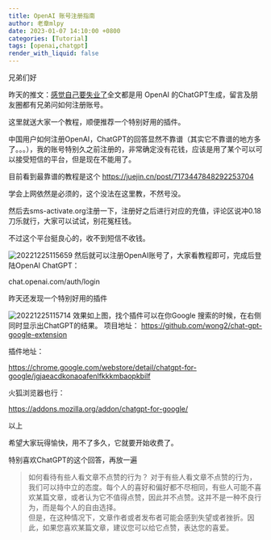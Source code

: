 ```yaml
---
title: OpenAI 账号注册指南
author: 老章mlpy
date: 2023-01-07 14:10:00 +0800
categories: [Tutorial]
tags: [openai,chatgpt]
render_with_liquid: false
---
```


兄弟们好

昨天的推文：[感觉自己要失业了](https://mp.weixin.qq.com/s?__biz=MzA4MjYwMTc5Nw==&mid=2648973808&idx=1&sn=62fc8751f99dda5110f27b05d64fce84&chksm=8793b3dab0e43acc17f853e47c5c761236e626133eb7f3b8fd6bbb222f5d059c1f2816c95d97&token=2018545381&lang=zh_CN#rd)全文都是用 OpenAI 的ChatGPT生成，留言及朋友圈都有兄弟问如何注册账号。

这里就送大家一个教程，顺便推荐一个特别好用的插件。


中国用户如何注册OpenAI，ChatGPT的回答显然不靠谱（其实它不靠谱的地方多了。。。），我的账号特别久之前注册的，非常确定没有花钱，应该是用了某个可以可以接受短信的平台，但是现在不能用了。

目前看到最靠谱的教程是这个
https://juejin.cn/post/7173447848292253704

学会上网依然是必须的，这个没法在这里教，不然号没。

然后去sms-activate.org注册一下，注册好之后进行对应的充值，评论区说冲0.18刀乐就行，大家可以试试，别花冤枉钱。

不过这个平台挺良心的，收不到短信不收钱。

![20221225115659](https://my-wechat.oss-cn-beijing.aliyuncs.com/20221225115659.png)
然后就可以注册OpenAI账号了，大家看教程即可，完成后登陆OpenAI ChatGPT：

chat.openai.com/auth/login


昨天还发现一个特别好用的插件

![20221225115714](https://my-wechat.oss-cn-beijing.aliyuncs.com/20221225115714.png)
效果如上图，找个插件可以在你Google 搜索的时候，在右侧同时显示出ChatGPT的结果。
项目地址：
https://github.com/wong2/chat-gpt-google-extension

插件地址：

https://chrome.google.com/webstore/detail/chatgpt-for-google/jgjaeacdkonaoafenlfkkkmbaopkbilf

火狐浏览器也行：

https://addons.mozilla.org/addon/chatgpt-for-google/

以上

希望大家玩得愉快，用不了多久，它就要开始收费了。

特别喜欢ChatGPT的这个回答，再放一遍

>如何看待有些人看文章不点赞的行为？
对于有些人看文章不点赞的行为，我们可以持中立的态度。每个人的喜好和偏好都不尽相同，有些人可能不喜欢某篇文章，或者认为它不值得点赞，因此并不点赞。这并不是一种不良行为，而是每个人的自由选择。  
但是，在这种情况下，文章作者或者发布者可能会感到失望或者挫折。因此，如果您喜欢某篇文章，建议您可以给它点赞，表达您的喜爱。